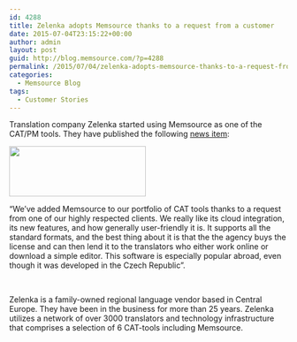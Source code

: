 ```yaml
---
id: 4288
title: Zelenka adopts Memsource thanks to a request from a customer
date: 2015-07-04T23:15:22+00:00
author: admin
layout: post
guid: http://blog.memsource.com/?p=4288
permalink: /2015/07/04/zelenka-adopts-memsource-thanks-to-a-request-from-a-customer/
categories:
  - Memsource Blog
tags:
  - Customer Stories
---
```

Translation company Zelenka started using Memsource as one of the CAT/PM tools. They have published the following [news item](http://www.zelenka-translations.com/we-ve-added-another-profesional-translation-tool-news-1213.html):

<img class="alignleft size-full wp-image-4289" title="zelenka logo" src="/wp-content/uploads/2015/07/zelenka-logo.png" alt="" width="247" height="91" />

&#8220;We’ve added Memsource to our portfolio of CAT tools thanks to a request from one of our highly respected clients. <!--more-->We really like its cloud integration, its new features, and how generally user-friendly it is. It supports all the standard formats, and the best thing about it is that the the agency buys the license and can then lend it to the translators who either work online or download a simple editor. This software is especially popular abroad, even though it was developed in the Czech Republic&#8221;.

&nbsp;

Zelenka is a family-owned regional language vendor based in Central Europe. They have been in the business for more than 25 years. Zelenka utilizes a network of over 3000 translators and technology infrastructure that comprises a selection of 6 CAT-tools including Memsource.